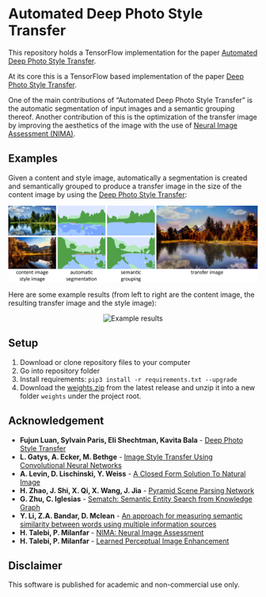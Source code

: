 # Automated Deep Photo Style Transfer

This repository holds a TensorFlow implementation for the paper [Automated Deep Photo Style Transfer](https://arxiv.org/abs/1901.03915).

At its core this is a TensorFlow based implementation of the paper [Deep Photo Style Transfer](https://arxiv.org/abs/1703.07511).

One of the main contributions of “Automated Deep Photo Style Transfer” is the automatic segmentation of input images and a semantic grouping thereof. Another contribution of this is the optimization of the transfer image by improving the aesthetics of the image with the use of [Neural Image Assessment (NIMA)](https://arxiv.org/abs/1709.05424).

## Examples

Given a content and style image, automatically a segmentation is created and semantically grouped to produce a transfer image in the size of the content image by using the [Deep Photo Style Transfer](https://arxiv.org/abs/1703.07511):

<p align="center">
    <img src="./examples/teaser.jpg" width="870" alt="Overview"/>
</p>

Here are some example results (from left to right are the content image, the resulting transfer image and the style image):

<p align="center">
    <img src="./examples/example_results.jpg" width="870" alt="Example results"/>
</p>

## Setup

1. Download or clone repository files to your computer
1. Go into repository folder
1. Install requirements: `pip3 install -r requirements.txt --upgrade`
1. Download the [weights.zip](https://github.com/Spenhouet/automated-deep-photo-style-transfer/releases/latest) from the latest release and unzip it into a new folder `weights` under the project root.

## Acknowledgement

* **Fujun Luan, Sylvain Paris, Eli Shechtman, Kavita Bala** - [Deep Photo Style Transfer](https://arxiv.org/abs/1703.07511)
* **L. Gatys, A. Ecker, M. Bethge** - [Image Style Transfer Using Convolutional Neural Networks](https://pdfs.semanticscholar.org/7568/d13a82f7afa4be79f09c295940e48ec6db89.pdf)	
* **A. Levin, D. Lischinski, Y. Weiss** - [A Closed Form Solution To Natural Image](http://webee.technion.ac.il/people/anat.levin/papers/Matting-Levin-Lischinski-Weiss-CVPR06.pdf) 
* **H. Zhao, J. Shi, X. Qi, X. Wang, J. Jia** - [Pyramid Scene Parsing Network](https://arxiv.org/pdf/1612.01105.pdf)
* **G. Zhu, C. Iglesias** - [Sematch: Semantic Entity Search from Knowledge Graph](http://km.aifb.kit.edu/ws/sumpre2015/paper4.pdf)
* **Y. Li, Z.A. Bandar, D. Mclean** - [An approach for measuring semantic similarity between words 
using multiple information sources](http://ieeexplore.ieee.org/document/1209005/)
* **H. Talebi, P. Milanfar** - [NIMA: Neural Image Assessment](https://arxiv.org/abs/1709.05424)
* **H. Talebi, P. Milanfar** - [Learned Perceptual Image Enhancement](https://arxiv.org/abs/1712.02864)

## Disclaimer

This software is published for academic and non-commercial use only.
